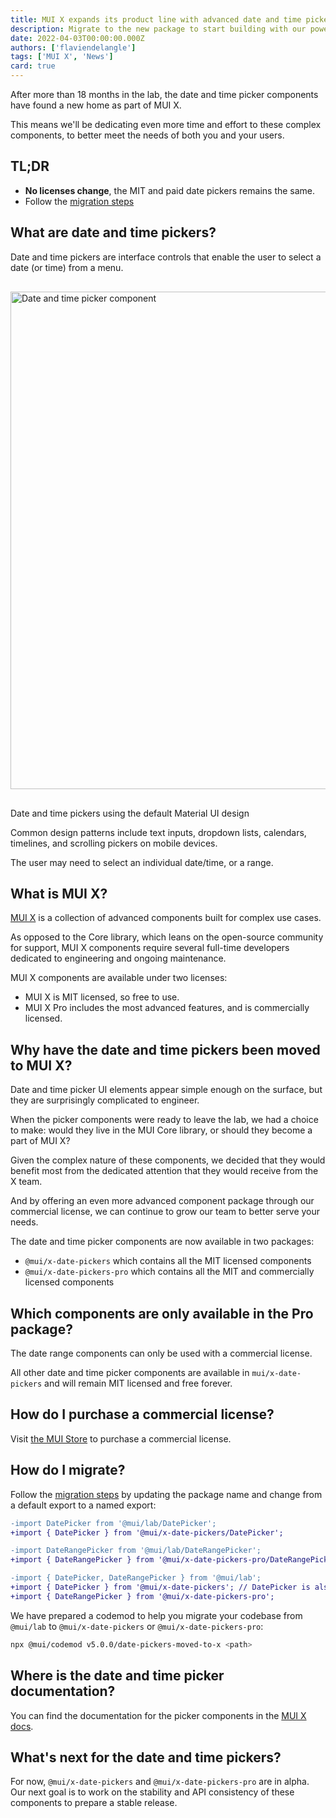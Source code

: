 ```yaml
---
title: MUI X expands its product line with advanced date and time picker components
description: Migrate to the new package to start building with our powerful date and time pickers, now part of MUI X.
date: 2022-04-03T00:00:00.000Z
authors: ['flaviendelangle']
tags: ['MUI X', 'News']
card: true
---
```


After more than 18 months in the lab, the date and time picker components have found a new home as part of MUI X.

This means we'll be dedicating even more time and effort to these complex components, to better meet the needs of both you and your users.

## TL;DR

- **No licenses change**, the MIT and paid date pickers remains the same.
- Follow the [migration steps](/x/react-date-pickers/migration-lab/)

## What are date and time pickers?

Date and time pickers are interface controls that enable the user to select a date (or time) from a menu.

<img src="/static/blog/lab-date-pickers-to-mui-x/date-time-picker.png" style="width: 796px; margin-top: 16px; margin-bottom: 16px;" alt="Date and time picker component" />

<p class="blog-description">Date and time pickers using the default Material UI design</p>

Common design patterns include text inputs, dropdown lists, calendars, timelines, and scrolling pickers on mobile devices.

The user may need to select an individual date/time, or a range.

## What is MUI X?

[MUI X](/x/) is a collection of advanced components built for complex use cases.

As opposed to the Core library, which leans on the open-source community for support, MUI X components require several full-time developers dedicated to engineering and ongoing maintenance.

MUI X components are available under two licenses:

- MUI X is MIT licensed, so free to use.
- MUI X Pro includes the most advanced features, and is commercially licensed.

## Why have the date and time pickers been moved to MUI X?

Date and time picker UI elements appear simple enough on the surface, but they are surprisingly complicated to engineer.

When the picker components were ready to leave the lab, we had a choice to make: would they live in the MUI Core library, or should they become a part of MUI X?

Given the complex nature of these components, we decided that they would benefit most from the dedicated attention that they would receive from the X team.

And by offering an even more advanced component package through our commercial license, we can continue to grow our team to better serve your needs.

The date and time picker components are now available in two packages:

- `@mui/x-date-pickers` which contains all the MIT licensed components
- `@mui/x-date-pickers-pro` which contains all the MIT and commercially licensed components

## Which components are only available in the Pro package?

The date range components can only be used with a commercial license.

All other date and time picker components are available in `mui/x-date-pickers` and will remain MIT licensed and free forever.

## How do I purchase a commercial license?

Visit [the MUI Store](/store/items/material-ui-pro/) to purchase a commercial license.

## How do I migrate?

Follow the [migration steps](/x/react-date-pickers/migration-lab/) by updating the package name and change from a default export to a named export:

```diff
-import DatePicker from '@mui/lab/DatePicker';
+import { DatePicker } from '@mui/x-date-pickers/DatePicker';

-import DateRangePicker from '@mui/lab/DateRangePicker';
+import { DateRangePicker } from '@mui/x-date-pickers-pro/DateRangePicker';

-import { DatePicker, DateRangePicker } from '@mui/lab';
+import { DatePicker } from '@mui/x-date-pickers'; // DatePicker is also available in `@mui/x-date-pickers-pro`
+import { DateRangePicker } from '@mui/x-date-pickers-pro';
```

We have prepared a codemod to help you migrate your codebase from `@mui/lab` to `@mui/x-date-pickers` or `@mui/x-date-pickers-pro`:

```sh
npx @mui/codemod v5.0.0/date-pickers-moved-to-x <path>
```

## Where is the date and time picker documentation?

You can find the documentation for the picker components in the [MUI X docs](/x/react-date-pickers/getting-started/).

## What's next for the date and time pickers?

For now, `@mui/x-date-pickers` and `@mui/x-date-pickers-pro` are in alpha.
Our next goal is to work on the stability and API consistency of these components to prepare a stable release.
